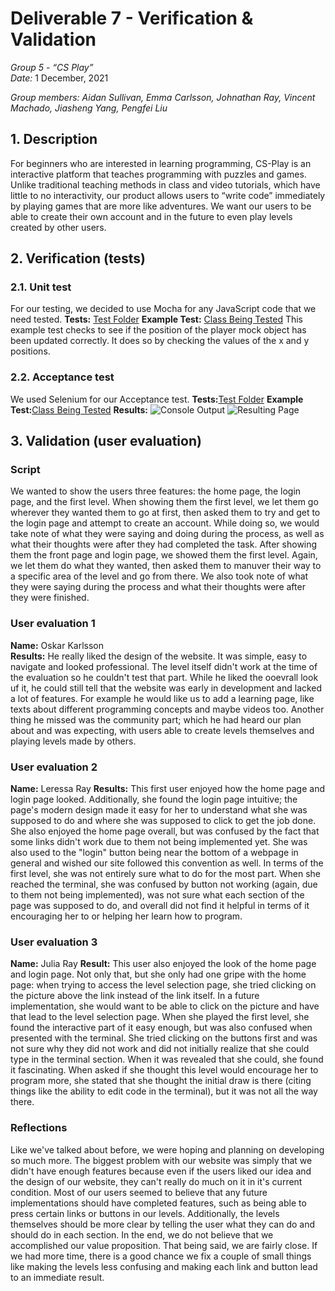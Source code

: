 # Deliverable 7 - Verification & Validation

*Group 5 - “CS Play”*   
*Date:* 1 December, 2021

*Group members: Aidan Sullivan, Emma Carlsson, Johnathan Ray, Vincent Machado, Jiasheng Yang, Pengfei Liu*  

## 1. Description
For beginners who are interested in learning programming, CS-Play is an interactive platform that teaches programming with puzzles and games. Unlike traditional teaching methods in class and video tutorials, which have little to no interactivity, our product allows users to “write code” immediately by playing games that are more like adventures. We want our users to be able to create their own account and in the future to even play levels created by other users. 

## 2. Verification (tests)


### 2.1. Unit test
For our testing, we decided to use Mocha for any JavaScript code that we need tested.
**Tests:** [Test Folder](https://github.com/jdr479/CS-Play/tree/main/website/tests)
**Example Test:** [Class Being Tested](https://github.com/jdr479/CS-Play/blob/main/website/Levels/level01.js)
This example test checks to see if the position of the player mock object has been updated correctly. It does so by checking the values of the x and y positions. 


### 2.2. Acceptance test
We used Selenium for our Acceptance test.
**Tests:**[Test Folder]()
**Example Test:**[Class Being Tested](https://github.com/jdr479/CS-Play/tree/main/website/tests)
**Results:**
![Console Output](../deliverable_images/AT1.png)
![Resulting Page](../deliverable_images/AT2.png)


## 3. Validation (user evaluation)

### Script
We wanted to show the users three features: the home page, the login page, and the first level. When showing them the first level, we let them go wherever they wanted them to go at first, then asked them to try and get to the login page and attempt to create an account. While doing so, we would take note of what they were saying and doing during the process, as well as what their thoughts were after they had completed the task. After showing them the front page and login page, we showed them the first level. Again, we let them do what they wanted, then asked them to manuver their way to a specific area of the level and go from there. We also took note of what they were saying during the process and what their thoughts were after they were finished.

### User evaluation 1
**Name:** Oskar Karlsson    
**Results:** He really liked the design of the website. It was simple, easy to navigate and looked professional. The level itself didn't work at the time of the evaluation so he couldn't test that part. While he liked the ooevrall look uf it, he could still tell that the website was early in development and lacked a lot of features. For example he would like us to add a learning page, like texts about different programming concepts and maybe videos too. Another thing he missed was the community part; which he had heard our plan about and was expecting, with users able to create levels themselves and playing levels made by others.   

### User evaluation 2
**Name:** Leressa Ray
**Results:** This first user enjoyed how the home page and login page looked. Additionally, she found the login page intuitive; the page's modern design made it easy for her to understand what she was supposed to do and where she was supposed to click to get the job done. She also enjoyed the home page overall, but was confused by the fact that some links didn't work due to them not being implemented yet. She was also used to the "login" button being near the bottom of a webpage in general and wished our site followed this convention as well. In terms of the first level, she was not entirely sure what to do for the most part. When she reached the terminal, she was confused by button not working (again, due to them not being implemented), was not sure what each section of the page was supposed to do, and overall did not find it helpful in terms of it encouraging her to or helping her learn how to program.

### User evaluation 3
**Name:** Julia Ray
**Result:** This user also enjoyed the look of the home page and login page. Not only that, but she only had one gripe with the home page: when trying to access the level selection page, she tried clicking on the picture above the link instead of the link itself. In a future implementation, she would want to be able to click on the picture and have that lead to the level selection page. When she played the first level, she found the interactive part of it easy enough, but was also confused when presented with the terminal. She tried clicking on the buttons first and was not sure why they did not work and did not initially realize that she could type in the terminal section. When it was revealed that she could, she found it fascinating. When asked if she thought this level would encourage her to program more, she stated that she thought the initial draw is there (citing things like the ability to edit code in the terminal), but it was not all the way there.

### Reflections
Like we've talked about before, we were hoping and planning on developing so much more. The biggest problem with our website was simply that we didn't have enough features because even if the users liked our idea and the design of our website, they can't really do much on it in it's current condition. Most of our users seemed to believe that any future implementations should have completed features, such as being able to press certain links or buttons in our levels. Additionally, the levels themselves should be more clear by telling the user what they can do and should do in each section. In the end, we do not believe that we accomplished our value proposition. That being said, we are fairly close. If we had more time, there is a good chance we fix a couple of small things like making the levels less confusing and making each link and button lead to an immediate result.

